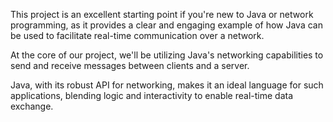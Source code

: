 This project is an excellent starting point if you're new to Java or network programming, as it provides a clear and engaging example of how Java can be used to facilitate real-time communication over a network. 

At the core of our project, we'll be utilizing Java's networking capabilities to send and receive messages between clients and a server. 

Java, with its robust API for networking, makes it an ideal language for such applications, blending logic and interactivity to enable real-time data exchange.
